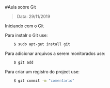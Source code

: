 #Aula sobre Git
> Data: 29/11/2019

Iniciando com o Git

Para instalr o Git use:

````bash
	$ sudo apt-get install git
````

Para adicionar arquivos a serem monitorados use:

````bash
	$ git add
````

Para criar um registro do project use:

````bash
	$ git commit -m "comentario"
````

